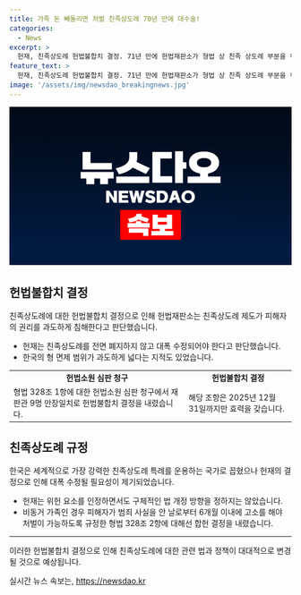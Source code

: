 ```yaml
---
title: 가족 돈 빼돌리면 처벌 친족상도례 70년 만에 대수술!
categories:
  - News
excerpt: >
  헌재, 친족상도례 헌법불합치 결정. 71년 만에 헌법재판소가 형법 상 친족 상도례 부분을 위헌으로 판단. 피해자의 권리 침해로 판단하여 해당 조항은 2025년 12월 31일까지만 효력을 갖게 됨. 한국의 친족상도례는 세계적으로 넓은 범위를 가지고 있었으나, 헌재는 구체적인 개정 방향은 국회의 결정에 달렸다고 밝혔음.
feature_text: >
  헌재, 친족상도례 헌법불합치 결정. 71년 만에 헌법재판소가 형법 상 친족 상도례 부분을 위헌으로 판단. 피해자의 권리 침해로 판단하여 해당 조항은 2025년 12월 31일까지만 효력을 갖게 됨. 한국의 친족상도례는 세계적으로 넓은 범위를 가지고 있었으나, 헌재는 구체적인 개정 방향은 국회의 결정에 달렸다고 밝혔음.
image: '/assets/img/newsdao_breakingnews.jpg'
---
```


<p><img src="/assets/img/newsdao_breakingnews.jpg" alt="implanttips 속보" /></p>

<h2 data-ke-size="size26">헌법불합치 결정</h2>

<p data-ke-size="size16">친족상도례에 대한 헌법불합치 결정으로 인해 헌법재판소는 친족상도례 제도가 피해자의 권리를 과도하게 침해한다고 판단했습니다.</p>

<ul>
  <li>헌재는 친족상도례를 전면 폐지하지 않고 대폭 수정되어야 한다고 판단했습니다.</li>
  <li>한국의 형 면제 범위가 과도하게 넓다는 지적도 있었습니다.</li>
</ul>

<table>
  <tr>
    <td style="text-align: center; height: 17px;"><b>헌법소원 심판 청구</b></td>
    <td style="text-align: center; height: 17px;"><b>헌법불합치 결정</b></td>
  </tr>
  <tr>
    <td>형법 328조 1항에 대한 헌법소원 심판 청구에서 재판관 9명 만장일치로 헌법불합치 결정을 내렸습니다.</td>
    <td>해당 조항은 2025년 12월 31일까지만 효력을 갖습니다.</td>
  </tr>
</table>

<h2 data-ke-size="size26">친족상도례 규정</h2>

<p data-ke-size="size16">한국은 세계적으로 가장 강력한 친족상도례 특례를 운용하는 국가로 꼽혔으나 헌재의 결정으로 인해 대폭 수정될 필요성이 제기되었습니다.</p>

<ul>
  <li>헌재는 위헌 요소를 인정하면서도 구체적인 법 개정 방향을 정하지는 않았습니다.</li>
  <li>비동거 가족인 경우 피해자가 범죄 사실을 안 날로부터 6개월 이내에 고소를 해야 처벌이 가능하도록 규정한 형법 328조 2항에 대해선 합헌 결정을 내렸습니다.</li>
</ul>

<hr>

<p data-ke-size="size16">이러한 헌법불합치 결정으로 인해 친족상도례에 대한 관련 법과 정책이 대대적으로 변경될 것으로 예상됩니다.</p>
실시간 뉴스 속보는, <a href="https://newsdao.kr" rel="dofollow">https://newsdao.kr</a>



